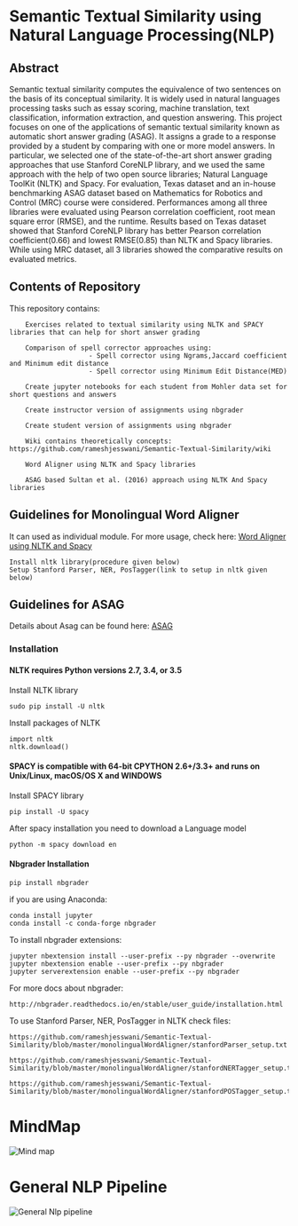 # Semantic Textual Similarity using Natural Language Processing(NLP)

## Abstract 

Semantic textual similarity computes the equivalence of two sentences on the basis of its conceptual similarity. It is widely used in natural languages processing tasks such as essay scoring, machine translation, text classification, information extraction, and question answering. This project focuses on one of the applications of semantic textual similarity known as automatic short answer grading (ASAG). It assigns a grade to a response provided by a student by comparing with one or more model answers. In particular, we selected one of the state-of-the-art short answer grading approaches that use Stanford CoreNLP library, and we used the same approach with the help of two open source libraries; Natural Language ToolKit (NLTK) and Spacy. For evaluation, Texas dataset and an in-house benchmarking ASAG dataset based on Mathematics for Robotics and Control (MRC) course were considered. Performances among all three libraries were evaluated using Pearson correlation coefficient, root mean square error (RMSE), and the runtime. Results based on Texas dataset showed that Stanford CoreNLP library has better Pearson correlation coefficient(0.66) and lowest RMSE(0.85) than NLTK and Spacy libraries. While using MRC dataset, all 3 libraries showed the comparative results on evaluated metrics.

## Contents of Repository

This repository contains:

        Exercises related to textual similarity using NLTK and SPACY libraries that can help for short answer grading
        
        Comparison of spell corrector approaches using:
                        - Spell corrector using Ngrams,Jaccard coefficient and Minimum edit distance
                        - Spell corrector using Minimum Edit Distance(MED)

        Create jupyter notebooks for each student from Mohler data set for short questions and answers

        Create instructor version of assignments using nbgrader

        Create student version of assignments using nbgrader
        
        Wiki contains theoretically concepts: https://github.com/rameshjesswani/Semantic-Textual-Similarity/wiki
        
        Word Aligner using NLTK and Spacy libraries
        
        ASAG based Sultan et al. (2016) approach using NLTK And Spacy libraries


## Guidelines for Monolingual Word Aligner

It can used as individual module. For more usage, check here: [Word Aligner using NLTK and Spacy](https://github.com/rameshjesswani/Semantic-Textual-Similarity/tree/master/monolingualWordAligner)

```
Install nltk library(procedure given below)
Setup Stanford Parser, NER, PosTagger(link to setup in nltk given below)

```

## Guidelines for ASAG 

Details about Asag can be found here: [ASAG](https://github.com/rameshjesswani/Semantic-Textual-Similarity/tree/master/asag)


### Installation

#### NLTK requires Python versions 2.7, 3.4, or 3.5

Install NLTK library

```
sudo pip install -U nltk
```

Install packages of NLTK

```
import nltk
nltk.download()
```

#### SPACY is compatible with 64-bit CPYTHON 2.6+/3.3+ and runs on Unix/Linux, macOS/OS X and WINDOWS

Install SPACY library

```
pip install -U spacy
```

After spacy installation you need to download a Language  model

```
python -m spacy download en
```

#### Nbgrader Installation

```
pip install nbgrader
```

if you are using Anaconda:

```
conda install jupyter
conda install -c conda-forge nbgrader
```

To install nbgrader extensions:

```
jupyter nbextension install --user-prefix --py nbgrader --overwrite
jupyter nbextension enable --user-prefix --py nbgrader
jupyter serverextension enable --user-prefix --py nbgrader
```

For more docs about nbgrader:

```
http://nbgrader.readthedocs.io/en/stable/user_guide/installation.html
```

To use Stanford Parser, NER, PosTagger in NLTK check files:

```
https://github.com/rameshjesswani/Semantic-Textual-Similarity/blob/master/monolingualWordAligner/stanfordParser_setup.txt

https://github.com/rameshjesswani/Semantic-Textual-Similarity/blob/master/monolingualWordAligner/stanfordNERTagger_setup.txt

https://github.com/rameshjesswani/Semantic-Textual-Similarity/blob/master/monolingualWordAligner/stanfordPOSTagger_setup.txt

```

# MindMap

![Mind map](https://github.com/rameshjesswani/Semantic-Textual-Similarity/blob/master/nlp_basics/NaturalLanguageProcessing_mindmap.png)

# General NLP Pipeline

![General Nlp pipeline](https://github.com/rameshjesswani/Semantic-Textual-Similarity/blob/master/nlp_basics/GeneralNlpPipeline.jpg)
